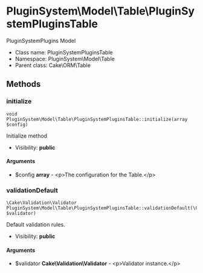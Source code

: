PluginSystem\Model\Table\PluginSystemPluginsTable
===============

PluginSystemPlugins Model




* Class name: PluginSystemPluginsTable
* Namespace: PluginSystem\Model\Table
* Parent class: Cake\ORM\Table







Methods
-------


### initialize

    void PluginSystem\Model\Table\PluginSystemPluginsTable::initialize(array $config)

Initialize method



* Visibility: **public**


#### Arguments
* $config **array** - &lt;p&gt;The configuration for the Table.&lt;/p&gt;



### validationDefault

    \Cake\Validation\Validator PluginSystem\Model\Table\PluginSystemPluginsTable::validationDefault(\Cake\Validation\Validator $validator)

Default validation rules.



* Visibility: **public**


#### Arguments
* $validator **Cake\Validation\Validator** - &lt;p&gt;Validator instance.&lt;/p&gt;


